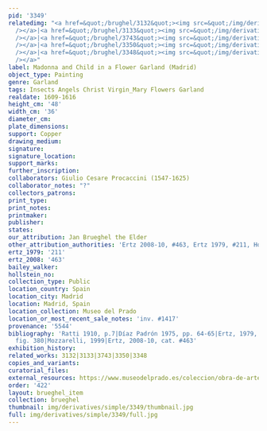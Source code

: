 ```yaml
---
pid: '3349'
relatedimg: "<a href=&quot;/brughel/3132&quot;><img src=&quot;/img/derivatives/simple/3132/thumbnail.jpg&quot;
  /></a>|<a href=&quot;/brughel/3133&quot;><img src=&quot;/img/derivatives/simple/3133/thumbnail.jpg&quot;
  /></a>|<a href=&quot;/brughel/3743&quot;><img src=&quot;/img/derivatives/simple/3743/thumbnail.jpg&quot;
  /></a>|<a href=&quot;/brughel/3350&quot;><img src=&quot;/img/derivatives/simple/3350/thumbnail.jpg&quot;
  /></a>|<a href=&quot;/brughel/3348&quot;><img src=&quot;/img/derivatives/simple/3348/thumbnail.jpg&quot;
  /></a>"
label: Madonna and Child in a Flower Garland (Madrid)
object_type: Painting
genre: Garland
tags: Insects Angels Christ Virgin_Mary Flowers Garland
realdate: 1609-1616
height_cm: '48'
width_cm: '36'
diameter_cm: 
plate_dimensions: 
support: Copper
drawing_medium: 
signature: 
signature_location: 
support_marks: 
further_inscription: 
collaborators: Giulio Cesare Procaccini (1547-1625)
collaborator_notes: "?"
collectors_patrons: 
print_type: 
print_notes: 
printmaker: 
publisher: 
states: 
our_attribution: Jan Brueghel the Elder
other_attribution_authorities: 'Ertz 2008-10, #463, Ertz 1979, #211, Honig database'
ertz_1979: '211'
ertz_2008: '463'
bailey_walker: 
hollstein_no: 
collection_type: Public
location_country: Spain
location_city: Madrid
location: Madrid, Spain
location_collection: Museo del Prado
location_or_most_recent_sale_notes: 'inv. #1417'
provenance: '5544'
bibliography: 'Ratti 1910, p.7|Díaz Padrón 1975, pp. 64-65|Ertz, 1979, cat. #211,
  fig. 380|Mozzarelli, 1999|Ertz, 2008-10, cat. #463'
exhibition_history: 
related_works: 3132|3133|3743|3350|3348
copies_and_variants: 
curatorial_files: 
external_resources: https://www.museodelprado.es/coleccion/obra-de-arte/guirnalda-con-la-virgen-el-nio-y-dos-angeles/b63d07fb-e2b0-4155-9494-4b8756502b28
order: '422'
layout: brueghel_item
collection: brueghel
thumbnail: img/derivatives/simple/3349/thumbnail.jpg
full: img/derivatives/simple/3349/full.jpg
---
```

